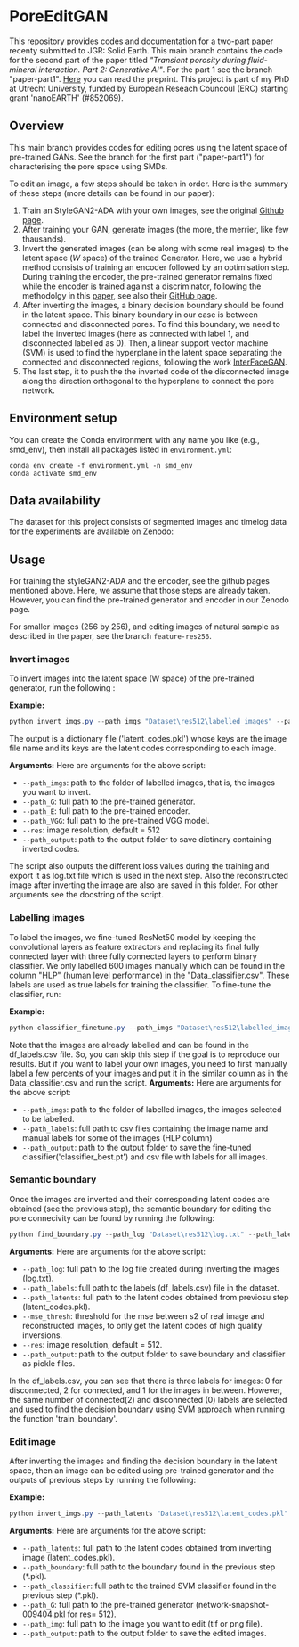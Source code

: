 # PoreEditGAN
This repository provides codes and documentation for a two-part paper recenty submitted to JGR: Solid Earth. This main branch contains the code for the second part of the paper titled *"Transient porosity during fluid-mineral interaction. Part 2: Generative AI"*. For the part 1 see the branch "paper-part1". [Here](https://doi.org/10.22541/essoar.175587740.05926718/v1) you can read the preprint. This project is part of my PhD at Utrecht University, funded by European Reseach Councoul (ERC) starting grant 'nanoEARTH' (#852069).

## Overview
This main branch provides codes for editing pores using the latent space of pre-trained GANs. See the branch for the first part ("paper-part1") for characterising the pore space using SMDs. 

To edit an image, a few steps should be taken in order. Here is the summary of these steps (more details can be found in our paper):

1) Train an StyleGAN2-ADA with your own images, see the original [Github page](https://github.com/NVlabs/stylegan2-ada-pytorch?tab=readme-ov-file).
2) After training your GAN, generate images (the more, the merrier, like few thausands).
3) Invert the generated images (can be along with some real images) to the latent space ($W$ space) of the trained Generator.
Here, we use a hybrid method consists of training an encoder followed by an optimisation step. During training the encoder, the pre-trained generator remains fixed while the encoder is trained against a discriminator, following the methodolgy in this [paper](https://arxiv.org/abs/2004.00049), see also their [GitHub page](https://github.com/genforce/idinvert_pytorch). 
4) After inverting the images, a binary decision boundary should be found in the latent space. This binary boundary in our case is between connected and disconnected pores. To find this boundary, we need to label the inverted images (here as connected with label 1, and disconnected labelled as 0). Then, a linear support vector machine (SVM) is used to find the hyperplane in the latent space separating the connected and disconnected regions, following the work [InterFaceGAN](https://genforce.github.io/interfacegan/).
5) The last step, it to push the the inverted code of the disconnected image along the direction orthogonal to the hyperplane to connect the pore network. 

## Environment setup
You can create the Conda environment with any name you like (e.g., smd_env), then install all packages listed in `environment.yml`:

```
conda env create -f environment.yml -n smd_env
conda activate smd_env
```

## Data availability
The dataset for this project consists of segmented images and timelog data for the experiments are available on Zenodo: 

## Usage
For training the styleGAN2-ADA and the encoder, see the github pages mentioned above. Here, we assume that those steps are already taken. However, you can find the pre-trained generator and encoder in our Zenodo page.

 For smaller images (256 by 256), and editing images of natural sample as described in the paper, see the branch ``feature-res256``.


### Invert images

To invert images into the latent space (W space) of the pre-trained generator, run the following :

**Example:**
```powershell
python invert_imgs.py --path_imgs "Dataset\res512\labelled_images" --path_G "Dataset\res512\TrainedModels_res512\network-snapshot-009404.pkl" --path_E "Dataset\res512\TrainedModels_res512\Encoder_22200.pt" --path_VGG "Dataset\res512\TrainedModels_res512\vgg16.pth" --res 512 --path_output "Dataset\outputs" 
```
The output is a dictionary file ('latent_codes.pkl') whose keys are the image file name and its keys are the latent codes corresponding to each image. 

**Arguments:**
Here are arguments for the above script:
- `--path_imgs`: path to the folder of labelled images, that is, the images you want to invert.
- `--path_G`: full path to the pre-trained generator.
- `--path_E`: full path to the pre-trained encoder.
- `--path_VGG`: full path to the pre-trained VGG model.
- `--res`: image resolution, default = 512
- `--path_output`: path to the output folder to save dictinary containing inverted codes. 

The script also outputs the different loss values during the training and export it as log.txt file which is used in the next step. Also the reconstructed image after inverting the image are also are saved in this folder. For other arguments see the docstring of the script.

### Labelling images
To label the images, we fine-tuned ResNet50 model by keeping the convolutional layers as feature extractors and replacing its final fully connected layer with three fully connected layers to perform binary classifier. We only labelled 600 images manually which can be found in the column "HLP" (human level performance) in the "Data_classifier.csv". These labels are used as true labels for training the classifier. To fine-tune the classifier, run:

**Example:**
```powershell
python classifier_finetune.py --path_imgs "Dataset\res512\labelled_images" --path_labels "Dataset\res512\Data_classifier.csv" --path_outputs "Dataset\outputs" 
```
Note that the images are already labelled and can be found in the df_labels.csv file. So, you can skip this step if the goal is to reproduce our results. But if you want to label your own images, you need to first manually label a few percents of your images and put it in the similar column as in the Data_classifier.csv and run the script.
**Arguments:**
Here are arguments for the above script:
- `--path_imgs`: path to the folder of labelled images, the images selected to be labelled.
- `--path_labels`: full path to csv files containing the image name and manual labels for some of the images (HLP column)
- `--path_output`: path to the output folder to save the fine-tuned classifier('classifier_best.pt') and csv file with labels for all images.

### Semantic boundary
Once the images are inverted and their corresponding latent codes are obtained (see the previous step), the semantic boundary for editing the pore connecivity can be found by running the following:

```powershell
python find_boundary.py --path_log "Dataset\res512\log.txt" --path_labels "Dataset\res512\df_labels.csv" --path_latents "Dataset\res512\latent_codes.pkl" --path_output "Dataset\outputs"
```

**Arguments:**
Here are arguments for the above script:
- `--path_log`: full path to the log file created during inverting the images (log.txt).
- `--path_labels`: full path to the labels (df_labels.csv) file in the dataset.
- `--path_latents`: full path to the latent codes obtained from previosu step (latent_codes.pkl).
- `--mse_thresh`: threshold for the mse between s2 of real image and reconstructed images, to only get the latent codes of high quality inversions. 
- `--res`: image resolution, default = 512.
- `--path_output`: path to the output folder to save boundary and classifier as pickle files.

In the df_labels.csv, you can see that there is three labels for images: 0 for disconnected, 2 for connected, and 1 for the images in between. However, the same number of connected(2) and disconnected (0) labels are selected and used to find the decision boundary using SVM approach when running the function 'train_boundary'.

### Edit image
After inverting the images and finding the decision boundary in the latent space, then an image can be edited using pre-trained generator and the outputs of previous steps by running the following:

**Example:**
```powershell
python invert_imgs.py --path_latents "Dataset\res512\latent_codes.pkl" --path_boundary "Dataset\res512\boundary.pkl" --path_classifier "Dataset\res512\classifier.pkl"--path_G "Dataset\res512\TrainedModels_res512\network-snapshot-009404.pkl" --path_img "Dataset\imgs_512\Exp06_07_0036.tif" --path_output "Dataset\outputs"
```

**Arguments:**
Here are arguments for the above script:
- `--path_latents`: full path to the latent codes obtained from inverting image (latent_codes.pkl).
- `--path_boundary`: full path to the boundary found in the previous step (*.pkl).
- `--path_classifier`: full path to the trained SVM classifier found in the previous step (*.pkl).
- `--path_G`: full path to the pre-trained generator (network-snapshot-009404.pkl for res= 512).
- `--path_img`: full path to the image you want to edit (tif or png file).
- `--path_output`: path to the output folder to save the edited images.